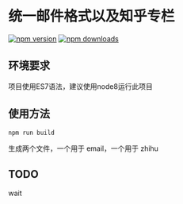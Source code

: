 
# 统一邮件格式以及知乎专栏

[![npm version](https://img.shields.io/npm/v/format-weekly.svg?style=flat-square)](https://www.npmjs.com/package/format-weekly)
[![npm downloads](https://img.shields.io/npm/dm/format-weekly.svg?style=flat-square)](https://www.npmjs.com/package/format-weekly)

## 环境要求

项目使用ES7语法，建议使用node8运行此项目

## 使用方法

```sh
npm run build
```

生成两个文件，一个用于 email，一个用于 zhihu

## TODO

wait

